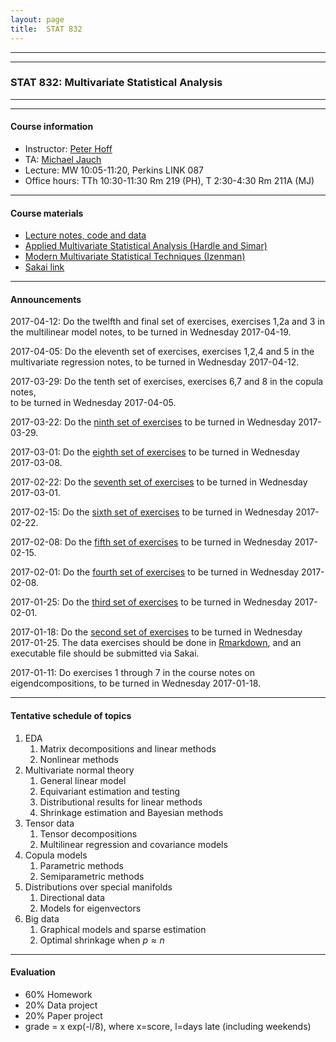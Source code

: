 ```yaml
---
layout: page
title:  STAT 832 
---
```



---
---



### STAT 832: Multivariate Statistical Analysis


---
---

#### Course information
* Instructor: [Peter Hoff](https://pdhoff.github.io/) 
* TA: [Michael Jauch](http://michaeljauch.github.io/) 
* Lecture: MW 10:05-11:20, Perkins LINK 087
* Office hours: TTh 10:30-11:30 Rm 219 (PH),  T 2:30-4:30 Rm 211A (MJ)     

---

#### Course materials 
* [Lecture notes, code and data](http://www.stat.duke.edu/~pdh10/Teaching/832/)
* [Applied Multivariate Statistical Analysis (Hardle and Simar)](http://www.springer.com/us/book/9783662451700) 
* [Modern Multivariate Statistical Techniques (Izenman)](http://www.springer.com/us/book/9780387781884)     
* [Sakai link](https://sakai.duke.edu/x/fOgSTy) 

---

#### Announcements  
2017-04-12: Do the twelfth and final set of exercises,
exercises 1,2a and 3  in the multilinear model notes,
to be turned in Wednesday 2017-04-19.


2017-04-05: Do the eleventh set of exercises,
exercises 1,2,4 and 5 in the multivariate regression notes, 
to be turned in Wednesday 2017-04-12.


2017-03-29: Do the tenth set of exercises, 
exercises 6,7 and 8 in the copula notes,  
to be turned in Wednesday 2017-04-05.


2017-03-22: Do the [ninth set of exercises](hw9)
to be turned in Wednesday 2017-03-29.
 
2017-03-01: Do the [eighth set of exercises](hw8)
to be turned in Wednesday 2017-03-08.

2017-02-22: Do the [seventh set of exercises](hw7)
to be turned in Wednesday 2017-03-01.


2017-02-15: Do the [sixth set of exercises](hw6)
to be turned in Wednesday 2017-02-22.

2017-02-08: Do the [fifth set of exercises](hw5)
to be turned in Wednesday 2017-02-15.

2017-02-01: Do the [fourth set of exercises](hw4)
to be turned in Wednesday 2017-02-08.

2017-01-25: Do the [third set of exercises](hw3)
to be turned in Wednesday 2017-02-01. 

2017-01-18: Do the [second set of exercises](hw2)
to be turned in Wednesday 2017-01-25. The data exercises should 
be done in [Rmarkdown](http://rmarkdown.rstudio.com/), and an 
executable file should be submitted via Sakai. 


2017-01-11: Do exercises 1 through 7 in the course notes on 
eigendcompositions, to be turned in Wednesday 2017-01-18. 




---


#### Tentative schedule of topics 
1. EDA 
   1. Matrix decompositions and linear methods
   2. Nonlinear methods
2. Multivariate normal theory  
   1. General linear model
   2. Equivariant estimation and testing
   3. Distributional results for linear methods
   4. Shrinkage estimation and Bayesian methods
3. Tensor data
   1. Tensor decompositions
   2. Multilinear regression and covariance models
4. Copula models 
   1. Parametric methods
   2. Semiparametric methods
5. Distributions over special manifolds
   1. Directional data
   2. Models for eigenvectors
6. Big data 
   1. Graphical models and sparse estimation
   2. Optimal shrinkage when $p\approx n$

---

#### Evaluation
* 60% Homework 
* 20% Data project
* 20% Paper project 
* grade = x exp(-l/8), where x=score, l=days late (including weekends)


